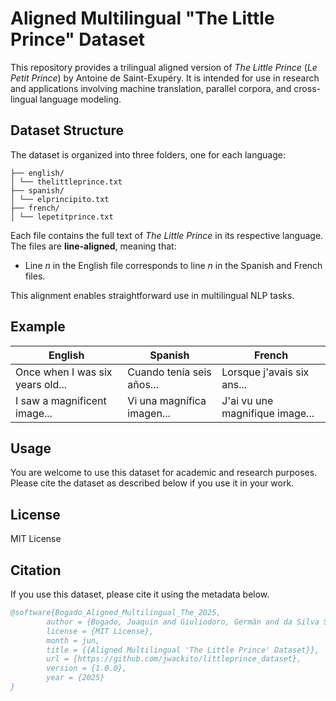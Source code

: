 # Aligned Multilingual "The Little Prince" Dataset

This repository provides a trilingual aligned version of *The Little Prince* (*Le Petit Prince*) by Antoine de Saint-Exupéry. It is intended for use in research and applications involving machine translation, parallel corpora, and cross-lingual language modeling.

## Dataset Structure

The dataset is organized into three folders, one for each language:
```.
├── english/
│ └── thelittleprince.txt
├── spanish/
│ └── elprincipito.txt
├── french/
│ └── lepetitprince.txt
```
Each file contains the full text of *The Little Prince* in its respective language. The files are **line-aligned**, meaning that:
- Line *n* in the English file corresponds to line *n* in the Spanish and French files.

This alignment enables straightforward use in multilingual NLP tasks.

## Example

| English                          | Spanish                           | French                          |
|----------------------------------|------------------------------------|----------------------------------|
| Once when I was six years old... | Cuando tenía seis años...          | Lorsque j'avais six ans...       |
| I saw a magnificent image...   | Vi una magnífica imagen...         | J'ai vu une magnifique image...  |

## Usage

You are welcome to use this dataset for academic and research purposes. Please cite the dataset as described below if you use it in your work.

## License

MIT License

## Citation
If you use this dataset, please cite it using the metadata below.
```bibtex
@software{Bogado_Aligned_Multilingual_The_2025,
        author = {Bogado, Joaquin and Giuliodoro, Germán and da Silva Santana Lopes, Barbara},
        license = {MIT License},
        month = jun,
        title = {{Aligned Multilingual 'The Little Prince' Dataset}},
        url = {https://github.com/jwackito/littleprince_dataset},
        version = {1.0.0},
        year = {2025}
}
```
